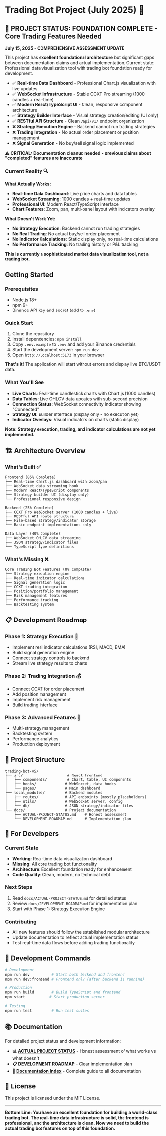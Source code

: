 # Trading Bot Project (July 2025) 🚧

## 🚨 **PROJECT STATUS: FOUNDATION COMPLETE - Core Trading Features Needed**

**July 15, 2025 - COMPREHENSIVE ASSESSMENT UPDATE**

This project has **excellent foundational architecture** but significant gaps between documentation claims and actual implementation. Current state: Professional data visualization tool with trading bot foundation ready for development.

- ✅ **Real-time Data Dashboard** - Professional Chart.js visualization with live updates
- ✅ **WebSocket Infrastructure** - Stable CCXT Pro streaming (1000 candles + real-time)
- ✅ **Modern React/TypeScript UI** - Clean, responsive component architecture
- ✅ **Strategy Builder Interface** - Visual strategy creation/editing (UI only)
- ✅ **RESTful API Structure** - Clean `/api/v1/` endpoint organization
- ❌ **Strategy Execution Engine** - Backend cannot run trading strategies
- ❌ **Trading Integration** - No actual order placement or position management
- ❌ **Signal Generation** - No buy/sell signal logic implemented

**⚠️ CRITICAL: Documentation cleanup needed - previous claims about "completed" features are inaccurate.**

### **Current Reality** 🔍

**What Actually Works:**

- **Real-time Data Dashboard**: Live price charts and data tables
- **WebSocket Streaming**: 1000 candles + real-time updates
- **Professional UI**: Modern React/TypeScript interface
- **Chart Features**: Zoom, pan, multi-panel layout with indicators overlay

**What Doesn't Work Yet:**

- **No Strategy Execution**: Backend cannot run trading strategies
- **No Real Trading**: No actual buy/sell order placement
- **No Indicator Calculations**: Static display only, no real-time calculations
- **No Performance Tracking**: No trading history or P&L tracking

**This is currently a sophisticated market data visualization tool, not a trading bot.**

## Getting Started

### Prerequisites

- Node.js 18+
- npm 9+
- Binance API key and secret (add to `.env`)

### Quick Start

1. Clone the repository
2. Install dependencies: `npm install`
3. Copy `.env.example` to `.env` and add your Binance credentials
4. Start the development server: `npm run dev`
5. Open `http://localhost:5173` in your browser

**That's it!** The application will start without errors and display live BTC/USDT data.

### **What You'll See**

- **Live Charts**: Real-time candlestick charts with Chart.js (1000 candles)
- **Data Tables**: Live OHLCV data updates with sub-second precision
- **Connection Status**: WebSocket connectivity indicator showing "Connected"
- **Strategy UI**: Builder interface (display only - no execution yet)
- **Indicator Overlays**: Visual indicators on charts (static display)

**Note: Strategy execution, trading, and indicator calculations are not yet implemented.**

## 🏗️ **Architecture Overview**

### **What's Built** ✅

```
Frontend (85% Complete)
├── Real-time Chart.js dashboard with zoom/pan
├── WebSocket data streaming hook
├── Modern React/TypeScript components
├── Strategy builder UI (display only)
└── Professional responsive design

Backend (25% Complete)
├── CCXT Pro WebSocket server (1000 candles + live)
├── RESTful API route structure
├── File-based strategy/indicator storage
└── Basic endpoint implementations only

Data Layer (40% Complete)
├── WebSocket OHLCV data streaming
├── JSON strategy/indicator files
└── TypeScript type definitions
```

### **What's Missing** ❌

```
Core Trading Bot Features (0% Complete)
├── Strategy execution engine
├── Real-time indicator calculations
├── Signal generation logic
├── CCXT trading integration
├── Position/portfolio management
├── Risk management features
├── Performance tracking
└── Backtesting system
```

## 📋 **Development Roadmap**

### **Phase 1: Strategy Execution** 🎯

- Implement real indicator calculations (RSI, MACD, EMA)
- Build signal generation engine
- Connect strategy controls to backend
- Stream live strategy results to charts

### **Phase 2: Trading Integration** 💰

- Connect CCXT for order placement
- Add position management
- Implement risk management
- Build trading interface

### **Phase 3: Advanced Features** 🚀

- Multi-strategy management
- Backtesting system
- Performance analytics
- Production deployment

## 📁 **Project Structure**

```
trading-bot-v5/
├── src/                    # React frontend
│   ├── components/         # Chart, table, UI components
│   ├── hooks/             # WebSocket, data hooks
│   └── pages/             # Main dashboard
├── local_modules/         # Backend modules
│   ├── routes/            # API endpoints (mostly placeholders)
│   ├── utils/             # WebSocket server, config
│   └── db/                # JSON strategy/indicator files
└── docs/                  # Project documentation
    ├── ACTUAL-PROJECT-STATUS.md    # Honest assessment
    └── DEVELOPMENT-ROADMAP.md      # Implementation plan
```

## 🔧 **For Developers**

### **Current State**

- **Working**: Real-time data visualization dashboard
- **Missing**: All core trading bot functionality
- **Architecture**: Excellent foundation ready for enhancement
- **Code Quality**: Clean, modern, no technical debt

### **Next Steps**

1. Read `docs/ACTUAL-PROJECT-STATUS.md` for detailed status
2. Review `docs/DEVELOPMENT-ROADMAP.md` for implementation plan
3. Start with Phase 1: Strategy Execution Engine

### **Contributing**

- All new features should follow the established modular architecture
- Update documentation to reflect actual implementation status
- Test real-time data flows before adding trading functionality

## 🔧 **Development Commands**

```bash
# Development
npm run dev          # Start both backend and frontend
npm run dev:frontend # Frontend only (after backend is running)

# Production
npm run build        # Build TypeScript and frontend
npm start           # Start production server

# Testing
npm run test         # Run test suites
```

## 📚 Documentation

For detailed project status and development information:

- **📊 [ACTUAL PROJECT STATUS](docs/ACTUAL-PROJECT-STATUS.md)** - Honest assessment of what works vs what doesn't
- **📋 [DEVELOPMENT ROADMAP](docs/DEVELOPMENT-ROADMAP.md)** - Clear implementation plan
- **📁 [Documentation Index](docs/DOCUMENTATION-INDEX.md)** - Complete guide to all documentation

## 📄 **License**

This project is licensed under the MIT License.

---

**Bottom Line: You have an excellent foundation for building a world-class trading bot. The real-time data infrastructure is solid, the frontend is professional, and the architecture is clean. Now we need to build the actual trading bot features on top of this foundation.**
